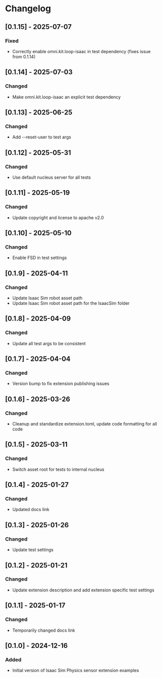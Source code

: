 # Changelog
## [0.1.15] - 2025-07-07
### Fixed
- Correctly enable omni.kit.loop-isaac in test dependency (fixes issue from 0.1.14)

## [0.1.14] - 2025-07-03
### Changed
- Make omni.kit.loop-isaac an explicit test dependency

## [0.1.13] - 2025-06-25
### Changed
- Add --reset-user to test args

## [0.1.12] - 2025-05-31
### Changed
- Use default nucleus server for all tests

## [0.1.11] - 2025-05-19
### Changed
- Update copyright and license to apache v2.0

## [0.1.10] - 2025-05-10
### Changed
- Enable FSD in test settings

## [0.1.9] - 2025-04-11
### Changed
- Update Isaac Sim robot asset path
- Update Isaac Sim robot asset path for the IsaacSim folder

## [0.1.8] - 2025-04-09
### Changed
- Update all test args to be consistent

## [0.1.7] - 2025-04-04
### Changed
- Version bump to fix extension publishing issues

## [0.1.6] - 2025-03-26
### Changed
- Cleanup and standardize extension.toml, update code formatting for all code

## [0.1.5] - 2025-03-11
### Changed
- Switch asset root for tests to internal nucleus

## [0.1.4] - 2025-01-27
### Changed
- Updated docs link

## [0.1.3] - 2025-01-26
### Changed
- Update test settings

## [0.1.2] - 2025-01-21
### Changed
- Update extension description and add extension specific test settings

## [0.1.1] - 2025-01-17
### Changed
- Temporarily changed docs link

## [0.1.0] - 2024-12-16
### Added
- Initial version of Isaac Sim Physics sensor extension examples

